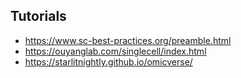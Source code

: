 ## Tutorials

- https://www.sc-best-practices.org/preamble.html
- https://ouyanglab.com/singlecell/index.html
- https://starlitnightly.github.io/omicverse/
